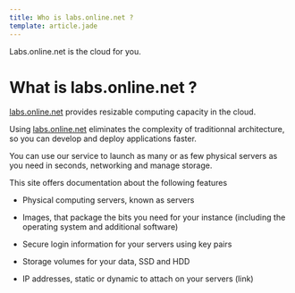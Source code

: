 ```yaml
---
title: Who is labs.online.net ?
template: article.jade
---
```


 Labs.online.net is the cloud for you.<br/>

# What is labs.online.net ?

[labs.online.net](http://labs.online.net) provides resizable computing capacity in the cloud.

Using [labs.online.net](http://labs.online.net) eliminates the complexity of traditionnal architecture, so you can develop and deploy applications faster.

You can use our service to launch as many or as few physical servers as you need in seconds, networking and manage storage.

This site offers documentation about the following features

- Physical computing servers, known as servers

- Images, that package the bits you need for your instance (including the operating system and additional software)

- Secure login information for your servers using key pairs

- Storage volumes for your data, SSD and HDD

- IP addresses, static or dynamic to attach on your servers (link)

